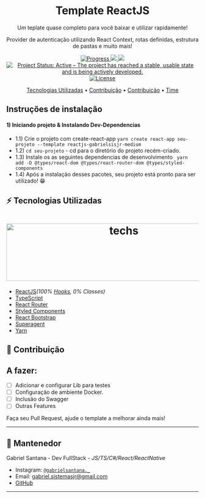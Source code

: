 <h1 align="center">
  Template ReactJS
</h1>

<p align="center">Um teplate quase completo para você baixar e utilizar rapidamente!</p>
<p align="center">Provider de autenticação utilizando React Context, rotas definidas, estrutura de pastas e muito mais!</p>

<p align="center">
  <a href="">
    <img src="https://img.shields.io/badge/progress-1%25-brightgreen.svg" alt="Progress">
  </a>
  <a href="">
      <img src="https://img.shields.io/github/issues/gabriel-sisjr/reactjs-template-medium">
  </a>
  <a href="">
      <img src="https://img.shields.io/github/issues-pr/gabriel-sisjr/reactjs-template-medium">
  </a>
  <a href="https://www.repostatus.org/#active"><img src="https://www.repostatus.org/badges/latest/active.svg" alt="Project Status: Active – The project has reached a stable, usable state and is being actively developed." /></a>
  <a href="">
  <img src="https://img.shields.io/github/license/gabriel-sisjr/reactjs-template-medium" alt="License" />
  </a>
</p>

<p align="center">
  <a href="#zap-tech-stack">Tecnologias Utilizadas</a> •
  <a href="#handshake-Contribuição">Contribuição</a> •  
  <a href="#handshake-Contribuição">Contribuição</a> •  
  <a href="#art-about-me">Time</a>
</p>

## **Instruções de instalação**

#### 1) Iniciando projeto & Instalando Dev-Dependencias

- 1.1) Crie o projeto com create-react-app ```yarn create react-app seu-projeto --template reactjs-gabrielsisjr-medium```
- 1.2) `cd seu-projeto` - cd para o diretório do projeto recém-criado.
- 1.3) Instale os as seguintes dependencias de desenvolvimento 
  ``` yarn add -D @types/react-dom @types/react-router-dom @types/styled-components```
- 1.4) Após a instalação desses pacotes, seu projeto está pronto para ser utilizado! 😁
## :zap: **Tecnologias Utilizadas**

<h1 align="center">
  <img src="https://www.carlrippon.com/static/ef1348169d5d5331dee271c37275dbc2/14e05/Playing-with-Styled-Components.png" alt="techs" height="150" width="600">
  <br>
</h1>

- [ReactJS](https://github.com/facebook/react)_(100% [Hooks](https://reactjs.org/docs/hooks-intro.html), 0% Classes)_
- [TypeScript](https://www.typescriptlang.org)
- [React Router](https://github.com/ReactTraining/react-router)
- [Styled Components](https://github.com/styled-components/styled-components)
- [React Bootstrap](https://github.com/react-bootstrap/react-bootstrap)
- [Superagent](https://github.com/visionmedia/superagent)
- [Yarn](https://yarnpkg.com)

## :handshake: **Contribuição**

## A fazer:

- [ ] Adicionar e configurar Lib para testes
- [ ] Configuração de ambiente Docker.
- [ ] Inclusão do Swagger
- [ ] Outras Features

Faça seu Pull Request, ajude o template a melhorar ainda mais!

---

## :handshake: **Mantenedor**

Gabriel Santana - Dev FullStack - _JS/TS/C#/React/ReactNative_

- Instagram: <a href="https://www.instagram.com/gabrielsantana._" target="_blank">`@gabrielsantana._`</a>
- Email: <a href="mailto:gabriel.sistemasjr@gmail.com" target="_blank"> gabriel.sistemasjr@gmail.com</a>
- <a href="https://www.github.com/gabriel-sisjr" target="_blank"> GitHub</a>

---
